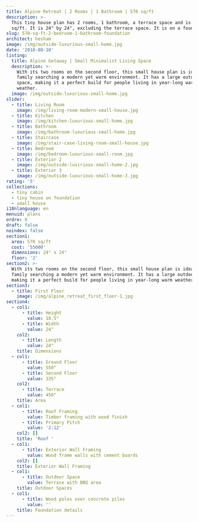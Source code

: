 ```yaml
---
title: Alpine Retreat | 2 Rooms | 1 Bathroom | 570 sq/ft
description: >-
  This tiny house plan has 2 rooms, 1 bathroom, a terrace space and is 570
  sq/ft. It is 24" by 24", excluding the terrace space. It is on a foundation.
slug: 570-sq-ft-2-bedroom-1-bathroom-foundation
architect: hesham
image: /img/outside-luxurious-small-home.jpg
date: '2018-08-10'
listing:
  title: Alpine Getaway | Small Minimalist Living Space
  description: >-
    With its two rooms on the second floor, this small house plan is ideal for a
    family searching a modern yet warm environment. It has a large outdoor
    space, making it a perfect build for people living in year-long warm
    weather.
  image: /img/outside-luxurious-small-home.jpg
slider:
  - title: Living Room
    image: /img/living-room-modern-small-house.jpg
  - title: Kitchen
    image: /img/kitchen-luxurious-small-home.jpg
  - title: Bathroom
    image: /img/bathroom-luxurious-small-home.jpg
  - title: Staircase
    image: /img/stair-case-living-room-small-house.jpg
  - title: Bedroom
    image: /img/bedroom-luxurious-small-room.jpg
  - title: Exterior 2
    image: /img/outside-luxirious-small-home-2.jpg
  - title: Exterior 3
    image: /img/outside-luxurious-small-home-3.jpg
rating: '5'
collections:
  - tiny cabin
  - tiny house on foundation
  - small house
i18nlanguage: en
menuid: plans
ordre: 0
draft: false
noindex: false
section1:
  area: 570 sq/ft
  cost: '55000'
  dimensions: 24" x 24"
  floor: '2'
section2: >-
  With its two rooms on the second floor, this small house plan is ideal for a
  family searching a modern yet warm environment. It has a large outdoor space,
  making it a perfect build for people living in year-long warm weather.
section3:
  - title: First Floor
    image: /img/alpine_retreat_first_floor-1.jpg
section4:
  - col1:
      - title: Height
        value: 18.5"
      - title: Width
        value: 24"
    col2:
      - title: Length
        value: 24"
    title: Dimensions
  - col1:
      - title: Ground Floor
        value: 550"
      - title: Second Floor
        value: 335"
    col2:
      - title: Terrace
        value: 450"
    title: Area
  - col1:
      - title: Roof Framing
        value: Timber framing with wood finish
      - title: Primary Pitch
        value: '2:12'
    col2: []
    title: 'Roof '
  - col1:
      - title: Exterior Wall Framing
        value: Wood frame walls with cement boards
    col2: []
    title: Exterior Wall Framing
  - col1:
      - title: Outdoor Space
        value: Terrace with BBQ area
    title: Outdoor Spaces
  - col1:
      - title: Wood poles over concrete piles
        value: ''
    title: Foundation details
---
```


